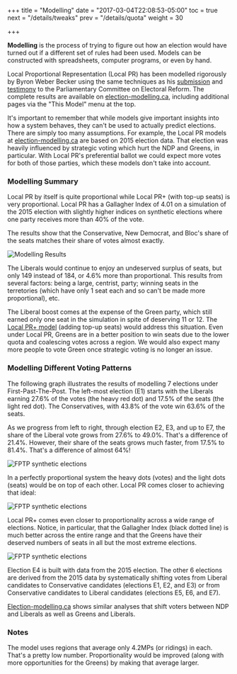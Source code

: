 +++
title = "Modelling"
date = "2017-03-04T22:08:53-05:00"
toc = true
next = "/details/tweaks"
prev = "/details/quota"
weight = 30

+++

**Modelling** is the process of trying to figure out how an election would have turned
out if a different set of rules had been used.  Models can be constructed with 
spreadsheets, computer programs, or even by hand.

Local Proportional Representation (Local PR) has been modelled rigorously by Byron
Weber Becker using the same techniques as his 
[submission](http://www.parl.gc.ca/Content/HOC/Committee/421/ERRE/Brief/BR8454480/br-external/BeckerByronWeber-e.pdf) and 
[testimony](http://www.parl.gc.ca/HousePublications/Publication.aspx?Language=e&Mode=1&Parl=42&Ses=1&DocId=8514261) 
to the Parliamentary Committee on Electoral Reform.  The complete results are available
on [election-modelling.ca](http://election-modelling.ca/LPR_no_topup/index.html),
including additional pages via the "This Model" menu at the top.

It's important to remember that while models give important insights into how a system
behaves, they can't be used to actually predict elections.  There are simply too many
assumptions.  For example, the Local PR models at 
[election-modelling.ca](http://election-modelling.ca/LPR_no_topup/index.html) are based
on 2015 election data.  That election was heavily influenced by strategic voting which
hurt the NDP and Greens, in particular.  With Local PR's preferential ballot we could expect 
more votes for both of those parties, which these models don't take into account.


### Modelling Summary

Local PR by itself is quite proportional while Local PR+ (with top-up seats) is very proportional.
Local PR has a Gallagher Index of 4.01 on a simulation of the 2015 election with slightly
higher indices on synthetic elections where one party receives more than 40% of the vote.

The results show that the Conservative, New Democrat, and Bloc's share of the seats matches
their share of votes almost exactly. 

![Modelling Results](/static/modelling-results.png)

The Liberals would continue to enjoy an undeserved
surplus of seats, but only 149 instead of 184, or 4.6% more than proportional.  This results 
from several factors: being a large, centrist, party; winning seats in the terretories (which
have only 1 seat each and so can't be made more proportional), etc.

The Liberal boost comes at the expense of the Green party, which still earned only one seat
in the simulation in spite of deserving 11 or 12.  The 
[Local PR+ model](http://election-modelling.ca/LPR_with_topups/index.html) (adding top-up seats) would
address this situation.  Even under Local PR, Greens are in a better position to win seats 
due to the lower quota and coalescing votes across a region.  We would also expect many
more people to vote Green once strategic voting is no longer an issue.

### Modelling Different Voting Patterns

The following graph illustrates the results of modelling 7 elections under First-Past-The-Post.
The left-most election (E1) starts with the Liberals earning 27.6% of the votes (the heavy red
dot) and 17.5% of the seats (the light red dot).  The Conservatives, 
with 43.8% of the vote win 63.6% of the seats.

As we progress from left to right, through election E2, E3, and up to E7, the share of the
Liberal vote grows from 27.6% to 49.0%.  That's a difference of 21.4%.  However, their share
of the seats grows much faster, from 17.5% to 81.4%.  That's a difference of almost 64%!

![FPTP synthetic elections](/static/voteswing-fptp.png)

In a perfectly proportional system the heavy dots (votes) and the light dots (seats) would
be on top of each other.  Local PR comes closer to achieving that ideal:

![FPTP synthetic elections](/static/voteswing-lpr.png)

Local PR+ comes even closer to proportionality across a wide range of elections.  Notice, in 
particular, that the Gallagher Index (black dotted line) is much better across the
entire range and that the Greens have their deserved numbers of seats in all but the
most extreme elections.

![FPTP synthetic elections](/static/voteswing-lpr+.png)

Election E4 is built with data from the 2015 election.  The other 6 elections are
derived from the 2015 data by systematically shifting votes from Liberal candidates
to Conservative candidates (elections E1, E2, and E3) or from Conservative
candidates to Liberal candidates (elections E5, E6, and E7).

[Election-modelling.ca](http://election-modelling.ca/LPR_no_topup/index.html) 
shows similar analyses that shift
voters between NDP and Liberals as well as Greens and Liberals.

### Notes

The model uses regions that average only 4.2MPs (or ridings) in each.  That's a pretty low
number.  Proportionality would be improved (along with more opportunities for the Greens)
by making that average larger.